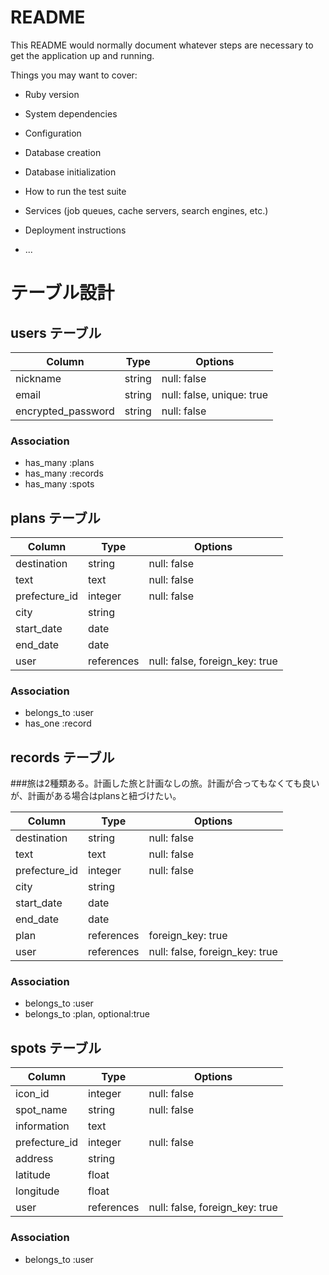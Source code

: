 # README

This README would normally document whatever steps are necessary to get the
application up and running.

Things you may want to cover:

* Ruby version

* System dependencies

* Configuration

* Database creation

* Database initialization

* How to run the test suite

* Services (job queues, cache servers, search engines, etc.)

* Deployment instructions

* ...
# テーブル設計

## users テーブル

| Column             | Type   | Options                   |
| ------------------ | ------ | ------------------------- |
| nickname           | string | null: false               |
| email              | string | null: false, unique: true |
| encrypted_password | string | null: false               |

### Association

- has_many :plans
- has_many :records
- has_many :spots


## plans テーブル

| Column          | Type       | Options                        |
| --------------- | ---------- | ------------------------------ |
| destination     | string     | null: false                    |
| text            | text       | null: false                    |
| prefecture_id   | integer    | null: false                    |
| city            | string     |                                |
| start_date      | date       |                                |
| end_date        | date       |                                |
| user            | references | null: false, foreign_key: true |

### Association
- belongs_to :user
- has_one :record


## records テーブル
###旅は2種類ある。計画した旅と計画なしの旅。計画が合ってもなくても良いが、計画がある場合はplansと紐づけたい。

| Column          | Type       | Options                        |
| --------------- | ---------- | ------------------------------ |
| destination     | string     | null: false                    |
| text            | text       | null: false                    |
| prefecture_id   | integer    | null: false                    |
| city            | string     |                                |
| start_date      | date       |                                |
| end_date        | date       |                                |
| plan            | references | foreign_key: true              |
| user            | references | null: false, foreign_key: true |

### Association

- belongs_to :user
- belongs_to :plan, optional:true


## spots テーブル

| Column        | Type       | Options                        |
| ------------- | ---------- | ------------------------------ |
| icon_id       | integer    | null: false                    |
| spot_name     | string     | null: false                    |
| information   | text       |                                |
| prefecture_id | integer    | null: false                    |
| address       | string     |                                |
| latitude      | float      |                                |
| longitude     | float      |                                |
| user          | references | null: false, foreign_key: true |

### Association

- belongs_to :user

